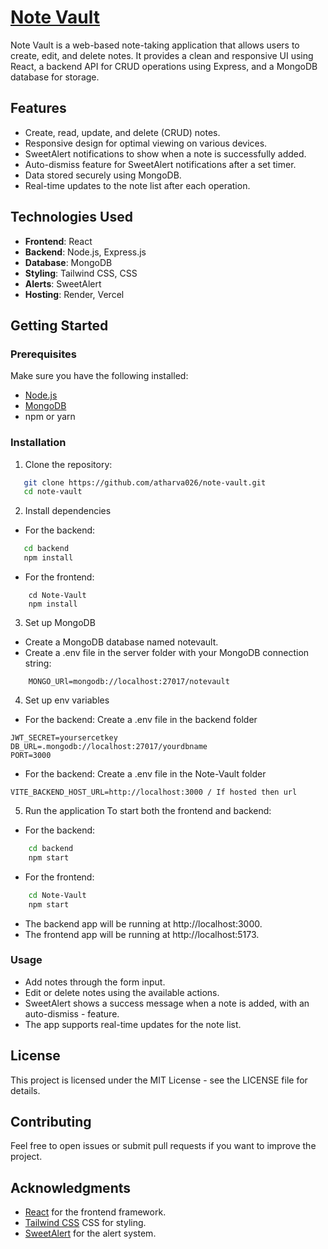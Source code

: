 # [Note Vault](https://note-vault-react.vercel.app/)

Note Vault is a web-based note-taking application that allows users to create, edit, and delete notes. It provides a clean and responsive UI using React, a backend API for CRUD operations using Express, and a MongoDB database for storage.

## Features

- Create, read, update, and delete (CRUD) notes.
- Responsive design for optimal viewing on various devices.
- SweetAlert notifications to show when a note is successfully added.
- Auto-dismiss feature for SweetAlert notifications after a set timer.
- Data stored securely using MongoDB.
- Real-time updates to the note list after each operation.

## Technologies Used

- **Frontend**: React
- **Backend**: Node.js, Express.js
- **Database**: MongoDB
- **Styling**: Tailwind CSS, CSS
- **Alerts**: SweetAlert
- **Hosting**: Render, Vercel

## Getting Started

### Prerequisites

Make sure you have the following installed:

- [Node.js](https://nodejs.org/)
- [MongoDB](https://www.mongodb.com/)
- npm or yarn

### Installation

1. Clone the repository:
```bash
   git clone https://github.com/atharva026/note-vault.git
   cd note-vault
```   
2. Install dependencies
- For the backend:

 ```bash
    cd backend
    npm install
```
- For the frontend:
```bashh
    cd Note-Vault
    npm install
```
3. Set up MongoDB
- Create a MongoDB database named notevault.
- Create a .env file in the server folder with your MongoDB connection string:
```env
    MONGO_URl=mongodb://localhost:27017/notevault
```

4. Set up env variables 
- For the backend: Create a .env file in the backend folder
```env
JWT_SECRET=yoursercetkey
DB_URL=.mongodb://localhost:27017/yourdbname
PORT=3000
```

- For the backend: Create a .env file in the Note-Vault folder
```env
VITE_BACKEND_HOST_URL=http://localhost:3000 / If hosted then url
```

5. Run the application
To start both the frontend and backend:

- For the backend:
```bash
    cd backend
    npm start
```
- For the frontend:
```bash
    cd Note-Vault
    npm start
```
- The backend app will be running at http://localhost:3000.
- The frontend app will be running at http://localhost:5173.

### Usage
- Add notes through the form input.
- Edit or delete notes using the available actions.
- SweetAlert shows a success message when a note is added, with an auto-dismiss - feature.
- The app supports real-time updates for the note list.


## License
This project is licensed under the MIT License - see the LICENSE file for details.

## Contributing
Feel free to open issues or submit pull requests if you want to improve the project.

## Acknowledgments
- [React](https://react.dev/) for the frontend framework.
- [Tailwind CSS](https://tailwindcss.com/) CSS for styling.
- [SweetAlert](https://sweetalert2.github.io/) for the alert system.